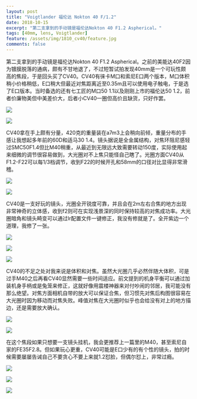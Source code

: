```yaml
---
layout: post
title: "Voigtlander 福伦达 Nokton 40 F/1.2"
date: 2018-10-15
excerpt: "第二支拿到的手动镜是福伦达Nokton 40 F1.2 Aspherical。"
tags: [40mm, lens, Voigtlander]
feature: /assets/img/1810_cv40/feature.jpg
comments: false
---
```


第二支拿到的手动镜是福伦达Nokton 40 F1.2 Aspherical。之前的美能达40F2因为镀膜脱落的通病，颇有不甘地退了，不过短暂试拍发现40mm是一个可玩性颇高的焦段，于是回头买了CV40。CV40有徕卡M口和索尼E口两个版本，M口体积稍小价格稍低，E口稍大但最近对焦距离近至0.35m且可以使用电子触电，于是选了E口版本。当时备选的还有七工匠的M口50 1.1以及刚刚上市的福伦达50 1.2，前者价廉物美但中美差价大，后者小CV40一圈但高价且缺货，只好作罢。

![](/assets/img/1810_cv40/5.jpg)

![](/assets/img/1810_cv40/6.jpg)

CV40拿在手上颇有分量，420克的重量装在a7m3上会稍向前倾，重量分布的手感让我想起多年前的60D和适马30 1.4。镜头据说是全金属结构，对焦环阻尼感轻过SMC50F1.4但比M40稍重，从最近到无限远大致需要转动150度，实际使用起来细微的调节很容易做到，大光圈对不上焦只能怪自己瞎了。光圈方面CV40从F1.2-F22可以每1/3档调节，收到F22的时候开孔和58mm的口径对比显得非常滑稽。

![](/assets/img/1810_cv40/7.jpg)

![](/assets/img/1810_cv40/8.jpg)

CV40是一支好玩的镜头，光圈全开锐度可靠，并且会在2m左右合焦的地方出现非常神奇的立体感，收到f2则可在实现浅景深的同时保持较高的对焦成功率。大光圈暗角和镜头畸变可以通过lr配置文件一键修正，我没有修就是了。全开紫边一个道理，我修了一张。

![](/assets/img/1810_cv40/1.jpg)

![](/assets/img/1810_cv40/9.jpg)

![](/assets/img/1810_cv40/10.jpg)

CV40的不足之处对我来说是体积和对焦。虽然大光圈几乎必然伴随大体积，可是过手M40之后再看CV40显然需要一些时间适应。前文提到的机身平衡可以通过加装机身手柄或是兔笼来修正，这就好像用震楼神器来对付吵闹的邻居，我可能没有那么绝望。对焦方面相机自带的放大可以保证合焦，但习惯先对焦后构图很容易在大光圈时因为移动而对焦失败。峰值对焦在大光圈时似乎也会给没有对上的地方描边，还是需要放大确认。

![](/assets/img/1810_cv40/12.jpg)

![](/assets/img/1810_cv40/13.jpg)

在这个焦段如果只想要一支镜头挂机，我会更推荐上一篇里的M40，甚至索尼自家的FE35F2.8。但如果玩心更重，CV40可能是E口少有的有个性的镜头，拍的时候需要屡屡告诫自己不要贪心不要上来就1.2怼脸，但偶尔怼上，非常过瘾。

![](/assets/img/1810_cv40/14.jpg)

![](/assets/img/1810_cv40/15.jpg)

![](/assets/img/1810_cv40/17.jpg)